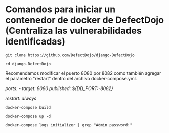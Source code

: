 # Comandos para iniciar un contenedor de docker de DefectDojo (Centraliza las vulnerabilidades identificadas)
`git clone https://github.com/DefectDojo/django-DefectDojo`

`cd django-DefectDojo`

Recomendamos modificar el puerto 8080 por 8082 como también agregar el parámetro "restart" dentro del archivo docker-compose.yml.
 
 *ports:
      - target: 8080
        published: ${DD_PORT:-8082}*

*restart: always*

`docker-compose build`

`docker-compose up -d`

`docker-compose logs initializer | grep "Admin password:"`
